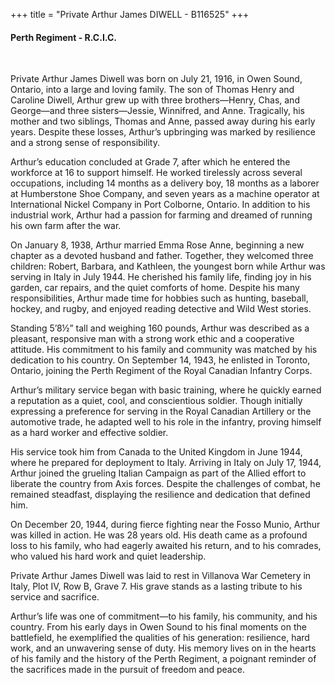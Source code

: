 +++
title = "Private Arthur James DIWELL - B116525"
+++

#### Perth Regiment - R.C.I.C.
<br>


Private Arthur James Diwell was born on July 21, 1916, in Owen Sound, Ontario, into a large and loving family. The son of Thomas Henry and Caroline Diwell, Arthur grew up with three brothers—Henry, Chas, and George—and three sisters—Jessie, Winnifred, and Anne. Tragically, his mother and two siblings, Thomas and Anne, passed away during his early years. Despite these losses, Arthur’s upbringing was marked by resilience and a strong sense of responsibility.

Arthur’s education concluded at Grade 7, after which he entered the workforce at 16 to support himself. 
He worked tirelessly across several occupations, including 14 months as a delivery boy, 18 months as a laborer at Humberstone Shoe Company, and seven years as a machine operator at International Nickel Company in Port Colborne, Ontario. 
In addition to his industrial work, Arthur had a passion for farming and dreamed of running his own farm after the war.

On January 8, 1938, Arthur married Emma Rose Anne, beginning a new chapter as a devoted husband and father. Together, they welcomed three children: Robert, Barbara, and Kathleen, the youngest born while Arthur was serving in Italy in July 1944. 
He cherished his family life, finding joy in his garden, car repairs, and the quiet comforts of home. Despite his many responsibilities, Arthur made time for hobbies such as hunting, baseball, hockey, and rugby, and enjoyed reading detective and Wild West stories.

Standing 5’8½” tall and weighing 160 pounds, Arthur was described as a pleasant, responsive man with a strong work ethic and a cooperative attitude. His commitment to his family and community was matched by his dedication to his country. 
On September 14, 1943, he enlisted in Toronto, Ontario, joining the Perth Regiment of the Royal Canadian Infantry Corps.

Arthur’s military service began with basic training, where he quickly earned a reputation as a quiet, cool, and conscientious soldier. 
Though initially expressing a preference for serving in the Royal Canadian Artillery or the automotive trade, he adapted well to his role in the infantry, proving himself as a hard worker and effective soldier.

His service took him from Canada to the United Kingdom in June 1944, where he prepared for deployment to Italy. 
Arriving in Italy on July 17, 1944, Arthur joined the grueling Italian Campaign as part of the Allied effort to liberate the country from Axis forces. Despite the challenges of combat, he remained steadfast, displaying the resilience and dedication that defined him.

On December 20, 1944, during fierce fighting near the Fosso Munio, Arthur was killed in action. He was 28 years old. His death came as a profound loss to his family, who had eagerly awaited his return, and to his comrades, who valued his hard work and quiet leadership.

Private Arthur James Diwell was laid to rest in Villanova War Cemetery in Italy, Plot IV, Row B, Grave 7. His grave stands as a lasting tribute to his service and sacrifice.

Arthur’s life was one of commitment—to his family, his community, and his country. From his early days in Owen Sound to his final moments on the battlefield, he exemplified the qualities of his generation: resilience, hard work, and an unwavering sense of duty. His memory lives on in the hearts of his family and the history of the Perth Regiment, a poignant reminder of the sacrifices made in the pursuit of freedom and peace.
